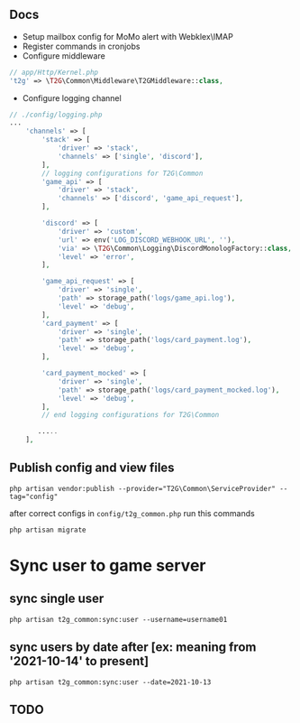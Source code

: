 ## Docs
- Setup mailbox config for MoMo alert with Webklex\IMAP
- Register commands in cronjobs
- Configure middleware
```php
// app/Http/Kernel.php
't2g' => \T2G\Common\Middleware\T2GMiddleware::class,
```

- Configure logging channel

```php
// ./config/logging.php
...
    'channels' => [
        'stack' => [
            'driver' => 'stack',
            'channels' => ['single', 'discord'],
        ],
        // logging configurations for T2G\Common
        'game_api' => [
            'driver' => 'stack',
            'channels' => ['discord', 'game_api_request'],
        ],

        'discord' => [
            'driver' => 'custom',
            'url' => env('LOG_DISCORD_WEBHOOK_URL', ''),
            'via' => \T2G\Common\Logging\DiscordMonologFactory::class,
            'level' => 'error',
        ],

        'game_api_request' => [
            'driver' => 'single',
            'path' => storage_path('logs/game_api.log'),
            'level' => 'debug',
        ],
        'card_payment' => [
            'driver' => 'single',
            'path' => storage_path('logs/card_payment.log'),
            'level' => 'debug',
        ],

        'card_payment_mocked' => [
            'driver' => 'single',
            'path' => storage_path('logs/card_payment_mocked.log'),
            'level' => 'debug',
        ],
        // end logging configurations for T2G\Common

       .....
    ],

```

## Publish config and view files
```
php artisan vendor:publish --provider="T2G\Common\ServiceProvider" --tag="config"
```
after correct configs in `config/t2g_common.php` run this commands
```
php artisan migrate
```

# Sync user to game server
## sync single user
```
php artisan t2g_common:sync:user --username=username01
```
## sync users by date after [ex: meaning from '2021-10-14' to present]
```
php artisan t2g_common:sync:user --date=2021-10-13
```

## TODO
